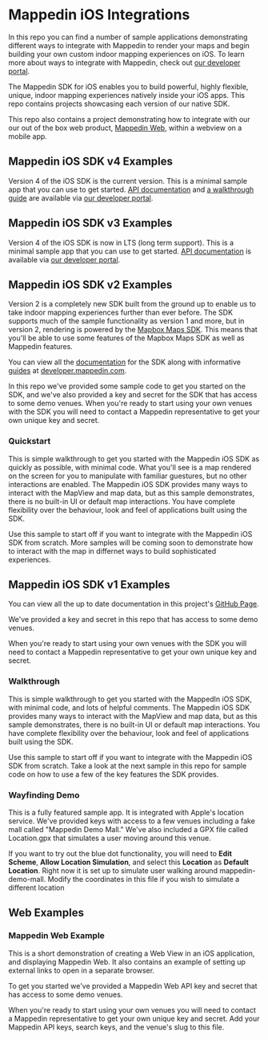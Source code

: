 # Mappedin iOS Integrations

In this repo you can find a number of sample applications demonstrating different ways to integrate with Mappedin to render your maps and begin building your own custom indoor mapping experiences on iOS. To learn more about ways to integrate with Mappedin, check out [our developer portal](https://developer.mappedin.com/).

The Mappedin SDK for iOS enables you to build powerful, highly flexible, unique, indoor mapping experiences natively inside your iOS apps. This repo contains projects showcasing each version of our native SDK. 

This repo also contains a project demonstrating how to integrate with our our out of the box web product, [Mappedin Web](https://www.mappedin.com/wayfinding/web-app/), within a webview on a mobile app. 


## Mappedin iOS SDK v4 Examples

Version 4 of the iOS SDK is the current version. This is a minimal sample app that you can use to get started. [API documentation](https://developer.mappedin.com/docs/ios/latest/) and [a walkthrough guide](https://developer.mappedin.com/guides/ios/) are available via [our developer portal](https://developer.mappedin.com/).


## Mappedin iOS SDK v3 Examples

Version 4 of the iOS SDK is now in LTS (long term support). This is a minimal sample app that you can use to get started. [API documentation](https://developer.mappedin.com/docs/ios/latest/) is available via [our developer portal](https://developer.mappedin.com/).


## Mappedin iOS SDK v2 Examples

Version 2 is a completely new SDK built from the ground up to enable us to take indoor mapping experiences further than ever before. The SDK supports much of the sample functionality as version 1 and more, but in version 2, rendering is powered by the [Mapbox Maps SDK](https://docs.mapbox.com/ios/maps/examples/). This means that you'll be able to use some features of the Mapbox Maps SDK as well as Mappedin features.

You can view all the [documentation](https://developer.mappedin.com/docs/ios/) for the SDK along with informative [guides](https://developer.mappedin.com/guides/ios/) at [developer.mappedin.com](https://developer.mappedin.com/).

In this repo we've provided some sample code to get you started on the SDK, and we've also provided a key and secret for the SDK that has access to some demo venues. When you're ready to start using your own venues with the SDK you will need to contact a Mappedin representative to get your own unique key and secret.

### Quickstart

This is simple walkthrough to get you started with the Mappedin iOS SDK as quickly as possible, with minimal code. What you'll see is a map rendered on the screen for you to manipulate with familiar guestures, but no other interactions are enabled. The Mappedin iOS SDK provides many ways to interact with the MapView and map data, but as this sample demonstrates, there is no built-in UI or default map interactions. You have complete flexibility over the behaviour, look and feel of applications built using the SDK.

Use this sample to start off if you want to integrate with the Mappedin iOS SDK from scratch. More samples will be coming soon to demonstrate how to interact with the map in differnet ways to build sophisticated experiences. 

## Mappedin iOS SDK v1 Examples

You can view all the up to date documentation in this project's [GitHub Page](http://mappedin.github.io/ios/).

We've provided a key and secret in this repo that has access to some demo venues.

When you're ready to start using your own venues with the SDK you will need to contact a Mappedin representative to get your own unique key and secret.

### Walkthrough

This is simple walkthrough to get you started with the MappedIn iOS SDK, with minimal code, and lots of helpful comments. The Mappedin iOS SDK provides many ways to interact with the MapView and map data, but as this sample demonstrates, there is no built-in UI or default map interactions. You have complete flexibility over the behaviour, look and feel of applications built using the SDK.

Use this sample to start off if you want to integrate with the Mappedin iOS SDK from scratch. Take a look at the next sample in this repo for sample code on how to use a few of the key features the SDK provides.

### Wayfinding Demo

This is a fully featured sample app. It is integrated with Apple's location service. We've provided keys with access to a few venues including a fake mall called "Mappedin Demo Mall." We've also included a GPX file called Location.gpx that simulates a user moving around this venue.

If you want to try out the blue dot functionality, you will need to **Edit Scheme**, **Allow Location Simulation**, and select this **Location** as **Default Location**. Right now it is set up to simulate user walking around mappedin-demo-mall. Modify the coordinates in this file if you wish to simulate a different location

## Web Examples

### Mappedin Web Example

This is a short demonstration of creating a Web View in an iOS application, and displaying Mappedin Web. It also contains an example of setting up external links to open in a separate browser.

To get you started we've provided a Mappedin Web API key and secret that has access to some demo venues.

When you're ready to start using your own venues you will need to contact a Mappedin representative to get your own unique key and secret. Add your Mappedin API keys, search keys, and the venue's slug to this file.
